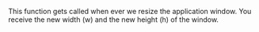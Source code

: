 This function gets called when ever we resize the application window. You receive the new width (w) and the new height (h) of the window.
